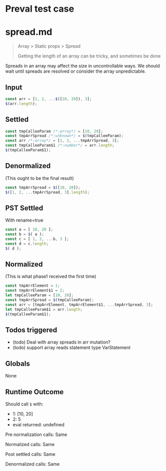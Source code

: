 # Preval test case

# spread.md

> Array > Static props > Spread
>
> Getting the length of an array can be tricky, and sometimes be done

Spreads in an array may affect the size in uncontrollable ways. We should wait until spreads are resolved or consider the array unpredictable.

## Input

`````js filename=intro
const arr = [1, 2, ...$([10, 20]), 3];
$(arr.length);
`````


## Settled


`````js filename=intro
const tmpCalleeParam /*:array*/ = [10, 20];
const tmpArrSpread /*:unknown*/ = $(tmpCalleeParam);
const arr /*:array*/ = [1, 2, ...tmpArrSpread, 3];
const tmpCalleeParam$1 /*:number*/ = arr.length;
$(tmpCalleeParam$1);
`````


## Denormalized
(This ought to be the final result)

`````js filename=intro
const tmpArrSpread = $([10, 20]);
$([1, 2, ...tmpArrSpread, 3].length);
`````


## PST Settled
With rename=true

`````js filename=intro
const a = [ 10, 20 ];
const b = $( a );
const c = [ 1, 2, ...b, 3 ];
const d = c.length;
$( d );
`````


## Normalized
(This is what phase1 received the first time)

`````js filename=intro
const tmpArrElement = 1;
const tmpArrElement$1 = 2;
let tmpCalleeParam = [10, 20];
const tmpArrSpread = $(tmpCalleeParam);
const arr = [tmpArrElement, tmpArrElement$1, ...tmpArrSpread, 3];
let tmpCalleeParam$1 = arr.length;
$(tmpCalleeParam$1);
`````


## Todos triggered


- (todo) Deal with array spreads in arr mutation?
- (todo) support array reads statement type VarStatement


## Globals


None


## Runtime Outcome


Should call `$` with:
 - 1: [10, 20]
 - 2: 5
 - eval returned: undefined

Pre normalization calls: Same

Normalized calls: Same

Post settled calls: Same

Denormalized calls: Same
